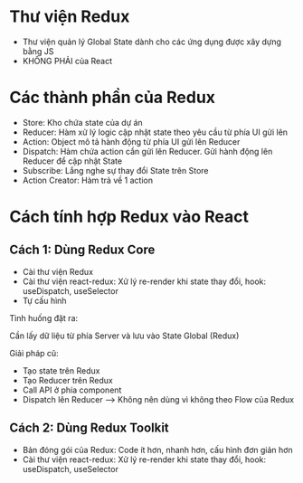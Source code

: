# Thư viện Redux

- Thư viện quản lý Global State dành cho các ứng dụng được xây dựng bằng JS
- KHÔNG PHẢI của React

# Các thành phần của Redux

- Store: Kho chứa state của dự án
- Reducer: Hàm xử lý logic cập nhật state theo yêu cầu từ phía UI gửi lên
- Action: Object mô tả hành động từ phía UI gửi lên Reducer
- Dispatch: Hàm chứa action cần gửi lên Reducer. Gửi hành động lên Reducer để cập nhật State
- Subscribe: Lắng nghe sự thay đổi State trên Store
- Action Creator: Hàm trả về 1 action

# Cách tính hợp Redux vào React

## Cách 1: Dùng Redux Core

- Cài thư viện Redux
- Cài thư viện react-redux: Xử lý re-render khi state thay đổi, hook: useDispatch, useSelector
- Tự cấu hình

Tình huống đặt ra:

Cần lấy dữ liệu từ phía Server và lưu vào State Global (Redux)

Giải pháp cũ:

- Tạo state trên Redux
- Tạo Reducer trên Redux
- Call API ở phía component
- Dispatch lên Reducer
  --> Không nên dùng vì không theo Flow của Redux

## Cách 2: Dùng Redux Toolkit

- Bản đóng gói của Redux: Code ít hơn, nhanh hơn, cấu hình đơn giản hơn
- Cài thư viện react-redux: Xử lý re-render khi state thay đổi, hook: useDispatch, useSelector
